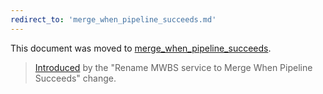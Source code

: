 ```yaml
---
redirect_to: 'merge_when_pipeline_succeeds.md'
---
```


This document was moved to [merge_when_pipeline_succeeds](merge_when_pipeline_succeeds.md).

>[Introduced](https://gitlab.com/gitlab-org/gitlab-foss/merge_requests/7135) by the "Rename MWBS service to Merge When Pipeline Succeeds" change.
